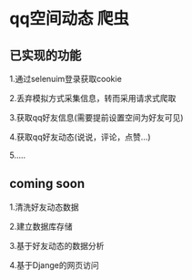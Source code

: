 # qq空间动态 爬虫
## 已实现的功能

1.通过selenuim登录获取cookie

2.丢弃模拟方式采集信息，转而采用请求式爬取

3.获取qq好友信息(需要提前设置空间为好友可见)

4.获取qq好友动态(说说，评论，点赞...)

5.....

## coming soon

1.清洗好友动态数据

2.建立数据库存储

3.基于好友动态的数据分析

4.基于Djange的网页访问